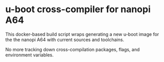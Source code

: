 # u-boot cross-compiler for nanopi A64

This docker-based build script wraps generating a new u-boot image for the the nanopi A64 with current sources and toolchains.

No more tracking down cross-compilation packages, flags, and environment variables.
